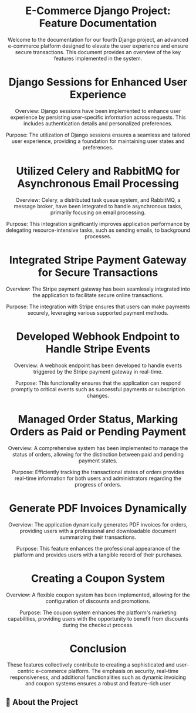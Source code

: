 <div align='center'>

<h1>E-Commerce Django Project: Feature Documentation</h1>
<p>Welcome to the documentation for our fourth Django project, an advanced e-commerce platform designed to elevate the user experience and ensure secure transactions. This document provides an overview of the key features implemented in the system.</p> <h1>Django Sessions for Enhanced User Experience</h1><p>Overview: Django sessions have been implemented to enhance user experience by persisting user-specific information across requests. This includes authentication details and personalized preferences.</p><p> Purpose: The utilization of Django sessions ensures a seamless and tailored user experience, providing a foundation for maintaining user states and preferences.</p> <h1>Utilized Celery and RabbitMQ for Asynchronous Email Processing</h1><p>  Overview: Celery, a distributed task queue system, and RabbitMQ, a message broker, have been integrated to handle asynchronous tasks, primarily focusing on email processing.</p><p>Purpose: This integration significantly improves application performance by delegating resource-intensive tasks, such as sending emails, to background processes.</p> <h1>Integrated Stripe Payment Gateway for Secure Transactions</h1><p>Overview: The Stripe payment gateway has been seamlessly integrated into the application to facilitate secure online transactions.</p><p>Purpose: The integration with Stripe ensures that users can make payments securely, leveraging various supported payment methods.</p> <h1>Developed Webhook Endpoint to Handle Stripe Events</h1> <p>Overview: A webhook endpoint has been developed to handle events triggered by the Stripe payment gateway in real-time.</p> <p>Purpose: This functionality ensures that the application can respond promptly to critical events such as successful payments or subscription changes.</p> <h1>Managed Order Status, Marking Orders as Paid or Pending Payment</h1> <p>Overview: A comprehensive system has been implemented to manage the status of orders, allowing for the distinction between paid and pending payment states.</p> <p>Purpose: Efficiently tracking the transactional states of orders provides real-time information for both users and administrators regarding the progress of orders.</p> <h1>Generate PDF Invoices Dynamically</h1> <p>Overview: The application dynamically generates PDF invoices for orders, providing users with a professional and downloadable document summarizing their transactions.</p> <p>Purpose: This feature enhances the professional appearance of the platform and provides users with a tangible record of their purchases.</p> <h1>Creating a Coupon System</h1> <p>Overview: A flexible coupon system has been implemented, allowing for the configuration of discounts and promotions.</p> <p>Purpose: The coupon system enhances the platform's marketing capabilities, providing users with the opportunity to benefit from discounts during the checkout process.</p> <h1>Conclusion</h1> <p>These features collectively contribute to creating a sophisticated and user-centric e-commerce platform. The emphasis on security, real-time responsiveness, and additional functionalities such as dynamic invoicing and coupon systems ensures a robust and feature-rich user</p>



</div>

## :star2: About the Project
